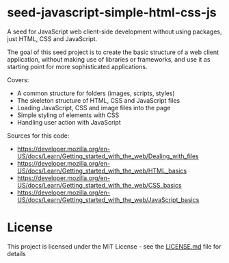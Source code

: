 # seed-javascript-simple-html-css-js

A seed for JavaScript web client-side development without using packages,
just HTML, CSS and JavaScript.

The goal of this seed project is to create the basic structure of a web client
application, without making use of libraries or frameworks, and use it as starting
point for more sophisticated applications.

Covers:

- A common structure for folders (images, scripts, styles)
- The skeleton structure of HTML, CSS and JavaScript files
- Loading JavaScript, CSS and image files into the page
- Simple styling of elements with CSS
- Handling user action with JavaScript

Sources for this code:

- https://developer.mozilla.org/en-US/docs/Learn/Getting_started_with_the_web/Dealing_with_files
- https://developer.mozilla.org/en-US/docs/Learn/Getting_started_with_the_web/HTML_basics
- https://developer.mozilla.org/en-US/docs/Learn/Getting_started_with_the_web/CSS_basics
- https://developer.mozilla.org/en-US/docs/Learn/Getting_started_with_the_web/JavaScript_basics

# License

This project is licensed under the MIT License - see the [LICENSE.md](LICENSE.md) file for details
